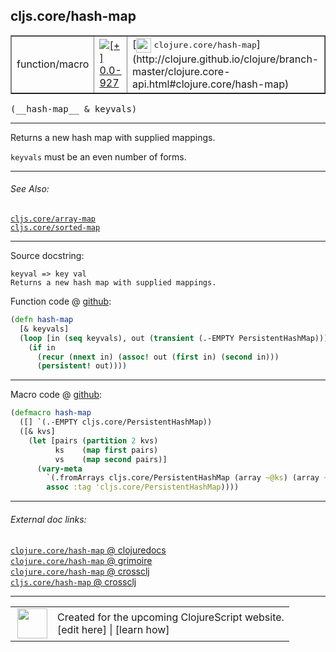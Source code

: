 ## cljs.core/hash-map



 <table border="1">
<tr>
<td>function/macro</td>
<td><a href="https://github.com/cljsinfo/cljs-api-docs/tree/0.0-927"><img valign="middle" alt="[+] 0.0-927" title="Added in 0.0-927" src="https://img.shields.io/badge/+-0.0--927-lightgrey.svg"></a> </td>
<td>
[<img height="24px" valign="middle" src="http://i.imgur.com/1GjPKvB.png"> <samp>clojure.core/hash-map</samp>](http://clojure.github.io/clojure/branch-master/clojure.core-api.html#clojure.core/hash-map)
</td>
</tr>
</table>


 <samp>
(__hash-map__ & keyvals)<br>
</samp>

---

Returns a new hash map with supplied mappings.

`keyvals` must be an even number of forms.



---


###### See Also:

[`cljs.core/array-map`](../cljs.core/array-map.md)<br>
[`cljs.core/sorted-map`](../cljs.core/sorted-map.md)<br>

---


Source docstring:

```
keyval => key val
Returns a new hash map with supplied mappings.
```


Function code @ [github](https://github.com/clojure/clojurescript/blob/r3126/src/cljs/cljs/core.cljs#L7429-L7436):

```clj
(defn hash-map
  [& keyvals]
  (loop [in (seq keyvals), out (transient (.-EMPTY PersistentHashMap))]
    (if in
      (recur (nnext in) (assoc! out (first in) (second in)))
      (persistent! out))))
```

<!--
Repo - tag - source tree - lines:

 <pre>
clojurescript @ r3126
└── src
    └── cljs
        └── cljs
            └── <ins>[core.cljs:7429-7436](https://github.com/clojure/clojurescript/blob/r3126/src/cljs/cljs/core.cljs#L7429-L7436)</ins>
</pre>

-->

---

Macro code @ [github](https://github.com/clojure/clojurescript/blob/r3126/src/clj/cljs/core.clj#L1717-L1725):

```clj
(defmacro hash-map
  ([] `(.-EMPTY cljs.core/PersistentHashMap))
  ([& kvs]
    (let [pairs (partition 2 kvs)
          ks    (map first pairs)
          vs    (map second pairs)]
      (vary-meta
        `(.fromArrays cljs.core/PersistentHashMap (array ~@ks) (array ~@vs))
        assoc :tag 'cljs.core/PersistentHashMap))))
```

<!--
Repo - tag - source tree - lines:

 <pre>
clojurescript @ r3126
└── src
    └── clj
        └── cljs
            └── <ins>[core.clj:1717-1725](https://github.com/clojure/clojurescript/blob/r3126/src/clj/cljs/core.clj#L1717-L1725)</ins>
</pre>
-->

---


###### External doc links:

[`clojure.core/hash-map` @ clojuredocs](http://clojuredocs.org/clojure.core/hash-map)<br>
[`clojure.core/hash-map` @ grimoire](http://conj.io/store/v1/org.clojure/clojure/1.7.0-beta3/clj/clojure.core/hash-map/)<br>
[`clojure.core/hash-map` @ crossclj](http://crossclj.info/fun/clojure.core/hash-map.html)<br>
[`cljs.core/hash-map` @ crossclj](http://crossclj.info/fun/cljs.core.cljs/hash-map.html)<br>

---

 <table>
<tr><td>
<img valign="middle" align="right" width="48px" src="http://i.imgur.com/Hi20huC.png">
</td><td>
Created for the upcoming ClojureScript website.<br>
[edit here] | [learn how]
</td></tr></table>

[edit here]:https://github.com/cljsinfo/cljs-api-docs/blob/master/cljsdoc/cljs.core/hash-map.cljsdoc
[learn how]:https://github.com/cljsinfo/cljs-api-docs/wiki/cljsdoc-files

<!--

This information was too distracting to show to readers, but I'll leave it
commented here since it is helpful to:

- pretty-print the data used to generate this document
- and show how to retrieve that data



The API data for this symbol:

```clj
{:description "Returns a new hash map with supplied mappings.\n\n`keyvals` must be an even number of forms.",
 :ns "cljs.core",
 :name "hash-map",
 :signature ["[& keyvals]"],
 :history [["+" "0.0-927"]],
 :type "function/macro",
 :related ["cljs.core/array-map" "cljs.core/sorted-map"],
 :full-name-encode "cljs.core/hash-map",
 :source {:code "(defn hash-map\n  [& keyvals]\n  (loop [in (seq keyvals), out (transient (.-EMPTY PersistentHashMap))]\n    (if in\n      (recur (nnext in) (assoc! out (first in) (second in)))\n      (persistent! out))))",
          :title "Function code",
          :repo "clojurescript",
          :tag "r3126",
          :filename "src/cljs/cljs/core.cljs",
          :lines [7429 7436]},
 :extra-sources [{:code "(defmacro hash-map\n  ([] `(.-EMPTY cljs.core/PersistentHashMap))\n  ([& kvs]\n    (let [pairs (partition 2 kvs)\n          ks    (map first pairs)\n          vs    (map second pairs)]\n      (vary-meta\n        `(.fromArrays cljs.core/PersistentHashMap (array ~@ks) (array ~@vs))\n        assoc :tag 'cljs.core/PersistentHashMap))))",
                  :title "Macro code",
                  :repo "clojurescript",
                  :tag "r3126",
                  :filename "src/clj/cljs/core.clj",
                  :lines [1717 1725]}],
 :full-name "cljs.core/hash-map",
 :clj-symbol "clojure.core/hash-map",
 :docstring "keyval => key val\nReturns a new hash map with supplied mappings."}

```

Retrieve the API data for this symbol:

```clj
;; from Clojure REPL
(require '[clojure.edn :as edn])
(-> (slurp "https://raw.githubusercontent.com/cljsinfo/cljs-api-docs/catalog/cljs-api.edn")
    (edn/read-string)
    (get-in [:symbols "cljs.core/hash-map"]))
```

-->
